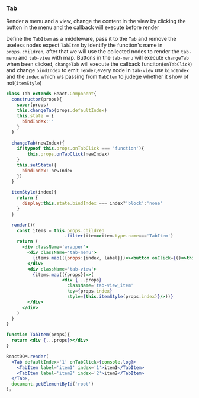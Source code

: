 ### Tab
Render a menu and a view, change the content in the view by clicking the button in the menu and the callback will execute before render 

Define the `TabItem` as a middleware, pass it to the `Tab` and remove the useless nodes expect `TabItem` by identify the function's name in `props.children`, after that we will use the collected nodes to render the `tab-menu` and `tab-view` with map. Buttons in the `tab-menu` will execute `changeTab`
when been clicked, `changeTab` will execute the callback funciton(`onTabClick`) and change `bindIndex` to emit `render`,every node in `tab-view` use `bindIndex` and the `index` which ws passing from `TabItem` to judege whether it show of not(`itemStyle`)


```jsx
class Tab extends React.Component{
  constructor(props){
    super(props)
    this.changeTab(props.defaultIndex)
    this.state = {
      bindIndex:''
    }
  }

  changeTab(newIndex){
    if(typeof this.props.onTabClick === 'function'){
        this.props.onTabClick(newIndex)
    }
    this.setState({
      bindIndex: newIndex
    })
  }

  itemStyle(index){
    return {
      display:this.state.bindIndex === index?'block':'none'
    }
  }

  render(){
    const items = this.props.children
                      .filter(item=>item.type.name==='TabItem')
    return (
      <div className='wrapper'>
        <div className='tab-menu'>
          {items.map(({props:{index, label}})=><button onClick={()=>this.changeTab(index)}>{label}</button>)}
        </div>
        <div className='tab-view'>
          {items.map(({props})=>(
                     <div {...props}
                       className='tab-view_item' 
                       key={props.index} 
                       style={this.itemStyle(props.index)}/>))}
        </div>
      </div>
    )
  }
}

function TabItem(props){
  return <div {...props}></div>
}
```
```jsx
ReactDOM.render(
  <Tab defaultIndex='1' onTabClick={console.log}>
    <TabItem label='item1' index='1'>item1</TabItem>
    <TabItem label='item2' index='2'>item2</TabItem>
  </Tab>,
  document.getElementById('root')
);
```

<!-- tags: visual,children,class -->

<!-- expertise: 1 -->